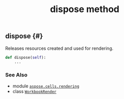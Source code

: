 ﻿---
title: dispose method
second_title: Aspose.Cells for Python via .NET API References
description: 
type: docs
weight: 30
url: /aspose.cells.rendering/workbookrender/dispose/
is_root: false
---

## dispose {#}

Releases resources created and used for rendering.



```python
def dispose(self):
    ...
```





### See Also
* module [`aspose.cells.rendering`](../../)
* class [`WorkbookRender`](/cells/python-net/aspose.cells.rendering/workbookrender)
